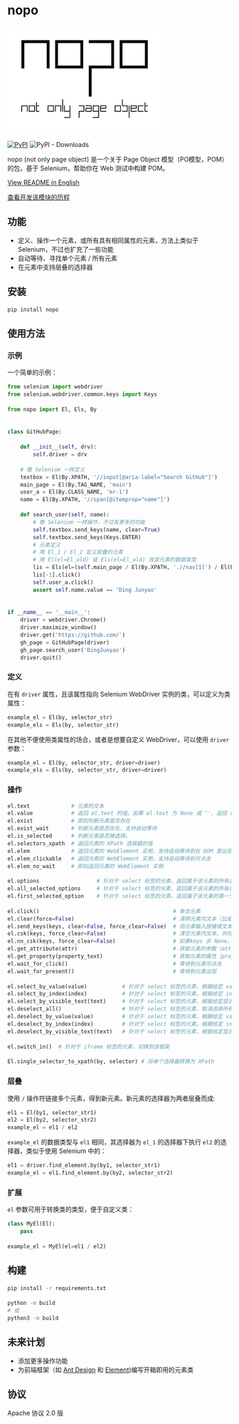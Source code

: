 # nopo

![](./logo.png)

[![PyPI](https://img.shields.io/pypi/v/nopo)](https://pypi.org/project/nopo/) ![PyPI - Downloads](https://img.shields.io/pypi/dm/nopo)

nopo (not only page object) 是一个关于 Page Object 模型（PO模型，POM）的包，基于 Selenium，帮助你在 Web 测试中构建 POM。

[View README in English](README.md)

[查看开发该模块的历程](https://4ading.com/posts/nopo-development)

## 功能

- 定义、操作一个元素，或所有具有相同属性的元素，方法上类似于 Selenium，不过也扩充了一些功能
- 自动等待、寻找单个元素 / 所有元素
- 在元素中支持层叠的选择器

## 安装

```bash
pip install nopo
```

## 使用方法

### 示例

一个简单的示例：

```python
from selenium import webdriver
from selenium.webdriver.common.keys import Keys

from nopo import El, Els, By


class GitHubPage:

    def __init__(self, drv):
        self.driver = drv

    # 像 Selenium 一样定义
    textbox = El(By.XPATH, '//input[@aria-label="Search GitHub"]')
    main_page = El(By.TAG_NAME, 'main')
    user_a = El(By.CLASS_NAME, 'mr-1')
    name = El(By.XPATH, '//span[@itemprop="name"]')

    def search_user(self, name):
        # 像 Selenium 一样操作，不过有更多的功能
        self.textbox.send_keys(name, clear=True)
        self.textbox.send_keys(Keys.ENTER)
        # 元素定义
        # 用 El_1 / El_2 定义层叠的元素
        # 用 El(el=El_old) 或 Els(el=El_old) 改变元素的数据类型
        lis = Els(el=(self.main_page / El(By.XPATH, './/nav[1]') / El(By.TAG_NAME, 'a')))
        lis[-1].click()
        self.user_a.click()
        assert self.name.value == 'Ding Junyao'


if __name__ == '__main__':
    driver = webdriver.Chrome()
    driver.maximize_window()
    driver.get('https://github.com/')
    gh_page = GitHubPage(driver)
    gh_page.search_user('DingJunyao')
    driver.quit()
```

### 定义

在有 `driver` 属性，且该属性指向 Selenium WebDriver 实例的类，可以定义为类属性：

```python
example_el = El(by, selector_str)
example_els = Els(by, selector_str)
```
在其他不便使用类属性的场合，或者是想要自定义 WebDriver，可以使用 `driver` 参数：

```python
example_el = El(by, selector_str, driver=driver)
example_els = Els(by, selector_str, driver=driver)
```

### 操作

```python
el.text             # 元素的文本
el.value            # 返回 el.text 的值。如果 el.text 为 None 或 ''，返回 value 属性（多用于 input 元素）
el.exist            # 即刻判断元素是否存在
el.exist_wait       # 判断元素是否存在，支持自动等待
el.is_selected      # 判断元素是否被选择。
el.selectors_xpath  # 返回元素的 XPath 选择器的值
el.elem             # 返回元素的 WebElement 实例，支持自动等待到在 DOM 里出现
el.elem_clickable   # 返回元素的 WebElement 实例，支持自动等待到可点击
el.elem_no_wait     # 即刻返回元素的 WebElement 实例

el.options                  # 针对于 select 标签的元素，返回属于该元素的所有选项
el.all_selected_options     # 针对于 select 标签的元素，返回属于该元素的所有已选选项
el.first_selected_option    # 针对于 select 标签的元素，返回属于该元素的第一个已选选项

el.click()                                          # 单击元素
el.clear(force=False)                               # 清除元素内文本（比如 input 元素）. 设置 force=True 确保元素内文本清除干净，也就是强制模式（在某些场合适用）
el.send_keys(keys, clear=False, force_clear=False)  # 向元素输入按键或文本。如果 clear 为 True，则输入前会清空元素内文本。如果 clear 和 force 均为 True，清除方法进入强制模式
el.csk(keys, force_clear=False)                     # 清空元素内文本，并向元素输入按键或文本。如果 force_clear 为 True，清除方法进入强制模式
el.nn_csk(keys, force_clear=False)                  # 如果keys 非 None，则清空元素内文本，并向元素输入按键或文本。如果 force_clear 为 True，清除方法进入强制模式
el.get_attribute(attr)                              # 获取元素的参数（attribute，偏向于 HTML 层面）
el.get_property(property_text)                      # 获取元素的属性（property，偏向于 JS 层面）
el.wait_for_click()                                 # 等待到元素可点击
el.wait_for_present()                               # 等待到元素出现

el.select_by_value(value)           # 针对于 select 标签的元素，根据给定 value 值选择选项
el.select_by_index(index)           # 针对于 select 标签的元素，根据给定 index 值选择选项
el.select_by_visible_text(text)     # 针对于 select 标签的元素，根据给定显示文本选择选项
el.deselect_all()                   # 针对于 select 标签的元素，取消选择所有内容
el.deselect_by_value(value)         # 针对于 select 标签的元素，根据给定 value 值取消选择选项
el.deselect_by_index(index)         # 针对于 select 标签的元素，根据给定 index 值取消选择选项
el.deselect_by_visible_text(text)   # 针对于 select 标签的元素，根据给定显示文本取消选择选项

el.switch_in()  # 针对于 iframe 标签的元素，切换到该框架

El.single_selector_to_xpath(by, selector) # 将单个选择器转换为 XPath
```

### 层叠

使用 `/` 操作符链接多个元素，得到新元素。新元素的选择器为两者层叠而成:

```python
el1 = El(by1, selector_str1)
el2 = El(by2, selector_str2)
example_el = el1 / el2
```

`example_el` 的数据类型与 `el1` 相同，其选择器为 `el_1` 的选择器下执行 `el2` 的选择器，类似于使用 Selenium 中的：

```python
el1 = driver.find_element.by(by1, selector_str1)
example_el = el1.find_element.by(by2, selector_str2)
```

### 扩展

`el` 参数可用于转换类的类型，便于自定义类：

```python
class MyEl(El):
    pass

example_el = MyEl(el=el1 / el2)
```

## 构建

```bash
pip install -r requirements.txt

python -m build
# 或
python3 -m build
```

## 未来计划

- 添加更多操作功能
- 为前端框架（如 [Ant Design](https://ant.design/) 和 [Element](https://element-plus.org/))编写开箱即用的元素类

## 协议

Apache 协议 2.0 版
